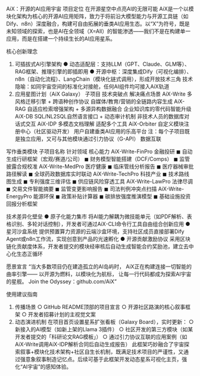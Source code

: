 AiX：开源的AI应用宇宙
项目定位
在开源星空中点亮AI的无限可能
AiX是一个以模块化架构为核心的开源AI应用矩阵，致力于将前沿大模型能力与开源工具链（如Dify、n8n）深度融合，构建可自由拓展的垂类AI应用生态。以“X”为符号，既是未知领域的探索，也是AI在全领域（X=All）的智能渗透——我们不是在构建单一应用，而是在搭建一个持续生长的AI应用星系。

核心创新理念
1. 可插拔式AI引擎架构
● 动态适配层：支持LLM（GPT、Claude、GLM等）、RAG框架、推理引擎的即插即用
● 开源中枢：深度集成Dify（可视化编排）、n8n（自动化流程）、LangChain（模块化链式调用），形成开放技术三角
技术隐喻：如同宇宙空间的标准化对接舱，任何AI组件均可接入AiX轨道
2. 应用星图计划（AiX Galaxy）
子项目	技术突破点	解决痛点场景
AiX-Write	多风格迁移引擎 + 跨语种创作协议	自媒体/教育/营销的全链路内容生成
AiX-RAG	自适应检索增强架构 + 多源异构数据融合	企业知识库的零代码智能升级
AiX-DB	SQL/NL2SQL自然语言接口 + 动态审计机制	非技术人员的数据库对话式交互
AiX-IDP	多模态文档理解	适配多个工具
AiX-Orbiter	自定义模块注册中心（社区驱动开发）	用户自建垂类AI应用的乐高平台
注：每个子项目既是独立应用，又可与其他模块通过引力协议（G-API） 数据互联

写作垂类模块
子项目名称	针对领域	核心能力
AiX-Write-FinPro	金融投研	◼ 自动生成行研框架（宏观/赛道/公司）
◼ 财务模型智能搭建（DCF/Comps）
◼ 监管披露合规校准
AiX-Write-MedPro	医疗健康	◼ 临床管线分析报告
◼ 医疗器械审批路径解读
◼ 全球药政数据库实时联动
AiX-Write-TechPro	科技产业	◼ 技术路线图生成
◼ 专利强度三维评估
◼ 供应链风险穿透工具
AiX-Write-LawPro	法律尽调	◼ 交易文件智能摘要
◼ 监管变更影响报告
◼ 司法判例冲突点扫描
AiX-Write-EnergyPro	能源环保	◼ 政策补贴计算器
◼ 碳排放强度推演模型
◼ 基础设施投资回报分析框架

技术差异化壁垒
● 原子化能力集市
将AI能力解耦为微技能单元（如PDF解析、表格识别、多轮对话控制），开发者可通过AiX-CLI命令行工具自由组合创新应用
● 星河沙盒系统
提供预置算力资源的云端沙盒环境，支持社区成员直接部署Dify Agent或n8n工作流，实现创意到产品的光速孵化
● 开源贡献激励协议
采用区块链化贡献度体系，开发者提交的模块经审核后自动生成智能合约奖励池，建立去中心化生态正循环

愿景宣言
“当大多数项目仍在建造孤立的AI岛屿时，
AiX正在构建连接一切智能的曲率引擎——
以开源为燃料，以模块化为航标，
让每一行代码都成为探索AI宇宙的星舰。
Join the Odyssey：github.com/AiX”

使用建议指南
1. 传播场景
  ○ GitHub README顶部的项目宣言
  ○ 开源社区路演的核心叙事框架
  ○ 开发者招募计划的主视觉文案
2. 动态演进机制
在项目首页设置星系扩张看板（Galaxy Board），实时更新： 
  ○ 新接入的AI模型（如新上架的Llama 3插件）
  ○ 社区开发的第三方模块（如某开发者提交的「科研论文RAG模板」）
  ○ 通过引力协议互联的应用案例（如AiX-Write调用AiX-IDP解析合同后自动生成报告）
此框架巧妙融合了宇宙探索叙事+模块化技术架构+社区自生长机制，既满足技术项目的严谨性，又通过强意象叙事制造记忆点。后续可基于此框架开发动态星系可视化主页，强化“AI宇宙”的感知体验。
